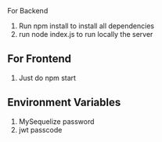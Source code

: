 

<div align="center>
# webledger

## For Backend
1. Run npm install to install all dependencies
2. run node index.js to run locally the server

## For Frontend
1. Just do npm start

## Environment Variables
1. MySequelize password
2. jwt passcode

  
</div>
 
 
